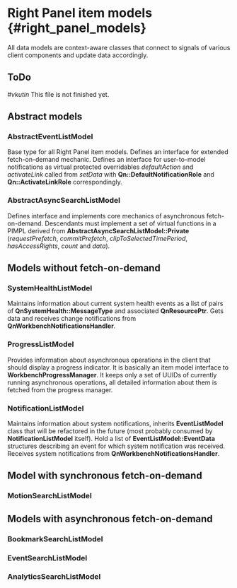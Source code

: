 # Right Panel item models {#right_panel_models}
All data models are context-aware classes that connect to signals of various client components and update data accordingly.

## ToDo
*#vkutin* This file is not finished yet.

## Abstract models

### AbstractEventListModel
Base type for all Right Panel item models.
Defines an interface for extended fetch-on-demand mechanic.
Defines an interface for user-to-model notifications as virtual protected overridables *defaultAction* and *activateLink* called from *setData* with **Qn::DefaultNotificationRole** and **Qn::ActivateLinkRole** correspondingly.

### AbstractAsyncSearchListModel
Defines interface and implements core mechanics of asynchronous fetch-on-demand. Descendants must implement a set of virtual functions in a PIMPL derived from **AbstractAsyncSearchListModel::Private** (*requestPrefetch*, *commitPrefetch*, *clipToSelectedTimePeriod*, *hasAccessRights*, *count* and *data*). 

## Models without fetch-on-demand

### SystemHealthListModel
Maintains information about current system health events as a list of pairs of **QnSystemHealth::MessageType** and associated **QnResourcePtr**. Gets data and receives change notifications from **QnWorkbenchNotificationsHandler**.

### ProgressListModel
Provides information about asynchronous operations in the client that should display a progress indicator. It is basically an item model interface to **WorkbenchProgressManager**. It keeps only a set of UUIDs of currently running asynchronous operations, all detailed information about them is fetched from the progress manager.

### NotificationListModel
Maintains information about system notifications, inherits **EventListModel** class that will be refactored in the future (most probably consumed by **NotificationListModel** itself). Hold a list of **EventListModel::EventData** structures describing an event for which system notification was received. Receives system notifications from **QnWorkbenchNotificationsHandler**.

## Model with synchronous fetch-on-demand

### MotionSearchListModel

## Models with asynchronous fetch-on-demand

### BookmarkSearchListModel

### EventSearchListModel

### AnalyticsSearchListModel

